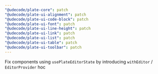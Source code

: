 ```yaml
---
"@udecode/plate-core": patch
"@udecode/plate-ui-alignment": patch
"@udecode/plate-ui-code-block": patch
"@udecode/plate-ui-font": patch
"@udecode/plate-ui-line-height": patch
"@udecode/plate-ui-link": patch
"@udecode/plate-ui-list": patch
"@udecode/plate-ui-table": patch
"@udecode/plate-ui-toolbar": patch
---
```


Fix components using `usePlateEditorState` by introducing `withEditor` / `EditorProvider` hoc
